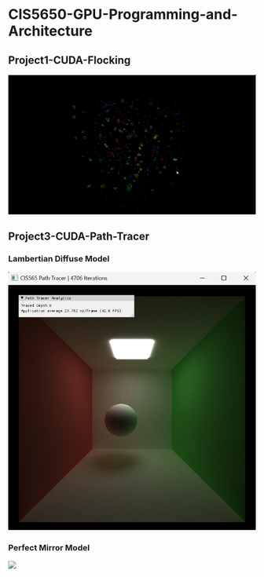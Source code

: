 # CIS5650-GPU-Programming-and-Architecture

## Project1-CUDA-Flocking
![](https://github.com/jgw2000/CIS5650-GPU-Programming-and-Architecture/blob/main/Project1-CUDA-Flocking-main/images/result.gif)

## Project3-CUDA-Path-Tracer
### Lambertian Diffuse Model

![](https://github.com/jgw2000/CIS5650-GPU-Programming-and-Architecture/blob/main/Project3-CUDA-Path-Tracer-main/img/lambertian_diffuse.png)

### Perfect Mirror Model

![](https://github.com/jgw2000/CIS5650-GPU-Programming-and-Architecture/blob/main/Project3-CUDA-Path-Tracer-main/img/perfect_mirror_.png)